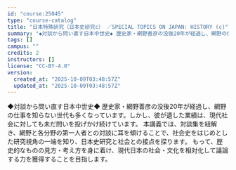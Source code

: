 ```yaml
---
id: "course:25045"
type: "course-catalog"
title: "日本特殊研究（日本史研究c） ／SPECIAL TOPICS ON JAPAN: HISTORY (c)"
summary: "◆対談から問い直す日本中世史◆ 歴史家・網野善彦の没後20年が経過し、網野の仕事を知らない世代も多くなっています。しかし、彼が遺した業績は、現代社会に対しても未だ問いを投げかけ続けています。 本講義では、対談集を紐解き、網野と各分野の第一人…"
tags: []
campus: ""
credits: 2
instructors: []
license: "CC-BY-4.0"
version:
  created_at: "2025-10-09T03:48:57Z"
  updated_at: "2025-10-09T03:48:57Z"
---
```

◆対談から問い直す日本中世史◆ 歴史家・網野善彦の没後20年が経過し、網野の仕事を知らない世代も多くなっています。しかし、彼が遺した業績は、現代社会に対しても未だ問いを投げかけ続けています。 本講義では、対談集を紐解き、網野と各分野の第一人者との対談に耳を傾けることで、社会史をはじめとした研究視角の一端を知り、日本史研究と社会との接点を探ります。 もって、歴史的なものの見方・考え方を身に着け、現代日本の社会・文化を相対化して議論する力を獲得することを目指します。
